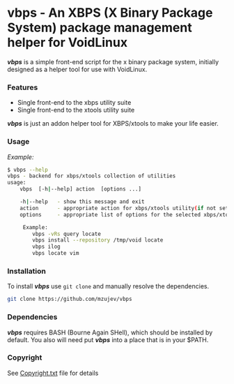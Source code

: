 # vbps - An XBPS (X Binary Package System) package management helper for VoidLinux

***vbps*** is a simple front-end script for the x binary package system, initially designed as a helper tool for use with VoidLinux.

### Features
- Single front-end to the xbps utility suite
- Single front-end to the xtools utility suite  

***vbps*** is just an addon helper tool for XBPS/xtools to make your life easier. 

### Usage

*Example:*
```sh
$ vbps --help
vbps - backend for xbps/xtools collection of utilities
usage:
	vbps  [-h|--help] action  [options ...]

	-h|--help	- show this message and exit
	action		- appropriate action for xbps/xtools utility(if not set, default: query)
	options		- appropriate list of options for the selected xbps/xtools utility

	 Example:
		vbps -vRs query locate
		vbps install --repository /tmp/void locate
		vbps ilog
		vbps locate vim
```

### Installation
To install ***vbps*** use `git clone` and manually resolve the dependencies.

```sh
git clone https://github.com/mzujev/vbps
```

### Dependencies
***vbps*** requires BASH (Bourne Again SHell), which should be installed by default. You also will need put ***vbps*** into a place that is in your $PATH.

### Copyright
See [Copyright.txt](https://github.com/mzujev/vbps/blob/master/Copyright.txt) file for details
